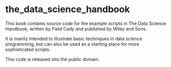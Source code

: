 # the_data_science_handbook

This book contains source code for the example scripts in
The Data Science Handbook, written by Field Cady and published
by Wiley and Sons.

It is mainly intended to illustrate basic techniques in
data science programming, but can also be used as a starting
place for more sophisticated scripts.

This code is released into the public domain.
